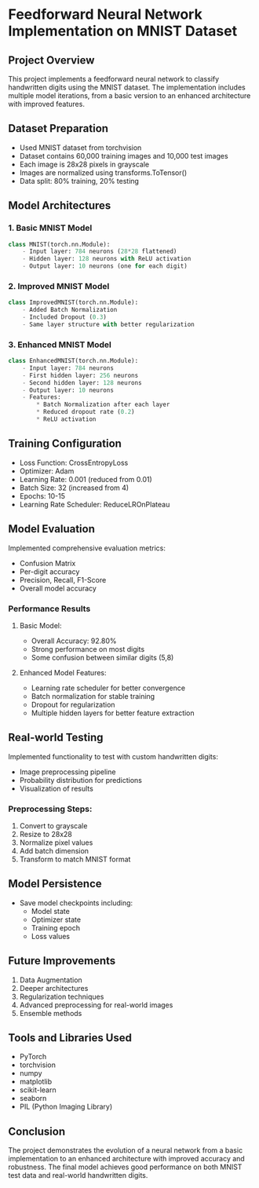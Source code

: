 # Feedforward Neural Network Implementation on MNIST Dataset

## Project Overview
This project implements a feedforward neural network to classify handwritten digits using the MNIST dataset. The implementation includes multiple model iterations, from a basic version to an enhanced architecture with improved features.

## Dataset Preparation
- Used MNIST dataset from torchvision
- Dataset contains 60,000 training images and 10,000 test images
- Each image is 28x28 pixels in grayscale
- Images are normalized using transforms.ToTensor()
- Data split: 80% training, 20% testing

## Model Architectures

### 1. Basic MNIST Model
```python
class MNIST(torch.nn.Module):
    - Input layer: 784 neurons (28*28 flattened)
    - Hidden layer: 128 neurons with ReLU activation
    - Output layer: 10 neurons (one for each digit)
```

### 2. Improved MNIST Model
```python
class ImprovedMNIST(torch.nn.Module):
    - Added Batch Normalization
    - Included Dropout (0.3)
    - Same layer structure with better regularization
```

### 3. Enhanced MNIST Model
```python
class EnhancedMNIST(torch.nn.Module):
    - Input layer: 784 neurons
    - First hidden layer: 256 neurons
    - Second hidden layer: 128 neurons
    - Output layer: 10 neurons
    - Features:
        * Batch Normalization after each layer
        * Reduced dropout rate (0.2)
        * ReLU activation
```

## Training Configuration
- Loss Function: CrossEntropyLoss
- Optimizer: Adam
- Learning Rate: 0.001 (reduced from 0.01)
- Batch Size: 32 (increased from 4)
- Epochs: 10-15
- Learning Rate Scheduler: ReduceLROnPlateau

## Model Evaluation
Implemented comprehensive evaluation metrics:
- Confusion Matrix
- Per-digit accuracy
- Precision, Recall, F1-Score
- Overall model accuracy

### Performance Results
1. Basic Model:
   - Overall Accuracy: 92.80%
   - Strong performance on most digits
   - Some confusion between similar digits (5,8)

2. Enhanced Model Features:
   - Learning rate scheduler for better convergence
   - Batch normalization for stable training
   - Dropout for regularization
   - Multiple hidden layers for better feature extraction

## Real-world Testing
Implemented functionality to test with custom handwritten digits:
- Image preprocessing pipeline
- Probability distribution for predictions
- Visualization of results

### Preprocessing Steps:
1. Convert to grayscale
2. Resize to 28x28
3. Normalize pixel values
4. Add batch dimension
5. Transform to match MNIST format

## Model Persistence
- Save model checkpoints including:
  * Model state
  * Optimizer state
  * Training epoch
  * Loss values

## Future Improvements
1. Data Augmentation
2. Deeper architectures
3. Regularization techniques
4. Advanced preprocessing for real-world images
5. Ensemble methods

## Tools and Libraries Used
- PyTorch
- torchvision
- numpy
- matplotlib
- scikit-learn
- seaborn
- PIL (Python Imaging Library)

## Conclusion
The project demonstrates the evolution of a neural network from a basic implementation to an enhanced architecture with improved accuracy and robustness. The final model achieves good performance on both MNIST test data and real-world handwritten digits.
